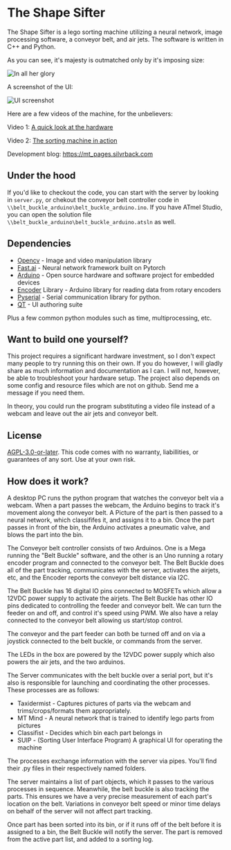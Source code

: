 # The Shape Sifter
The Shape Sifter is a lego sorting machine utilizing a neural network, image processing software, a conveyor belt, and air jets. The software is written in C++ and Python. 

As you can see, it's majesty is outmatched only by it's imposing size:


![In all her glory](https://i.imgur.com/L0vfOT7.jpg)


A screenshot of the UI:


![UI screenshot](https://i.imgur.com/bcjGmLM.png)

Here are a few videos of the machine, for the unbelievers:

Video 1: [A quick look at the hardware](https://youtu.be/ZOox_HX_6eo)

Video 2: [The sorting machine in action](https://www.youtube.com/watch?v=0VHN3AZKY0E)

Development blog: https://mt_pages.silvrback.com


## Under the hood

If you'd like to checkout the code, you can start with the server by looking in `server.py`, or chekout the conveyor belt controller code in `\\belt_buckle_arduino\belt_buckle_arduino.ino`. If you have ATmel Studio, you can open the solution file `\\belt_buckle_arduino\belt_buckle_arduino.atsln` as well.


## Dependencies

* [Opencv](https://opencv.org) - Image and video manipulation library
* [Fast.ai](https://www.fast.ai/) - Neural network framework built on Pytorch
* [Arduino](https://www.arduino.cc/) - Open source hardware and software project for embedded devices
* [Encoder](https://www.pjrc.com/teensy/td_libs_Encoder.html) Library - Arduino library for reading data from rotary encoders
* [Pyserial](https://github.com/pyserial/pyserial) - Serial communication library for python.
* [QT](https://www.qt.io/) - UI authoring suite

Plus a few common python modules such as time, multiprocessing, etc.


## Want to build one yourself?

This project requires a significant hardware investment, so I don't expect many people to try running this on their own. If you do however, I will gladly share as much information and documentation as I can. I will not, however, be able to troubleshoot your hardware setup. The project also depends on some config and resource files which are not on github. Send me a message if you need them.

In theory, you could run the program substituting a video file instead of a webcam and leave out the air jets and conveyor belt. 

## License

[AGPL-3.0-or-later](https://choosealicense.com/licenses/agpl-3.0/#). This code comes with no warranty, liabillities, or guarantees of any sort. Use at your own risk.

## How does it work?

A desktop PC runs the python program that watches the conveyor belt via a webcam. When a part passes the webcam, the Arduino begins to track it's movement along the conveyor belt. A Picture of the part is then passed to a neural network, which classififes it, and assigns it to a bin. Once the part passes in front of the bin, the Arduino activates a pneumatic valve, and blows the part into the bin.

The Conveyor belt controller consists of two Arduinos. One is a Mega running the "Belt Buckle" software, and the other is an Uno running a rotary encoder program and connected to the conveyor belt. The Belt Buckle does all of the part tracking, communicates with the server, activates the airjets, etc, and the Encoder reports the conveyor belt distance via I2C.

The Belt Buckle has 16 digital IO pins connected to MOSFETs which allow a 12VDC power supply to activate the airjets. The Belt Buckle has other IO pins dedicated to controlling the feeder and conveyor belt. We can turn the feeder on and off, and control it's speed using PWM. We also have a relay connected to the conveyor belt allowing us start/stop control.

The conveyor and the part feeder can both be turned off and on via a joystick connected to the belt buckle, or commands from the server.

The LEDs in the box are powered by the 12VDC power supply which also powers the air jets, and the two arduinos.

The Server communicates with the belt buckle over a serial port, but it's also is responsible for launching and coordinating the other processes. These processes are as follows:

* Taxidermist - Captures pictures of parts via the webcam and trims/crops/formats them appropriately.
* MT Mind - A neural network that is trained to identify lego parts from pictures
* Classifist - Decides which bin each part belongs in
* SUIP - (Sorting User Interface Program) A graphical UI for operating the machine

The processes exchange information with the server via pipes. You'll find their .py files in their respectively named folders.

The server maintains a list of part objects, which it passes to the various processes in sequence. Meanwhile, the belt buckle is also tracking the parts. This ensures we have a very precise measurement of each part's location on the belt. Variations in conveyor belt speed or minor time delays on behalf of the server will not affect part tracking.

Once part has been sorted into its bin, or if it runs off of the belt before it is assigned to a bin, the Belt Buckle will notify the server. The part is removed from the active part list, and added to a sorting log.
